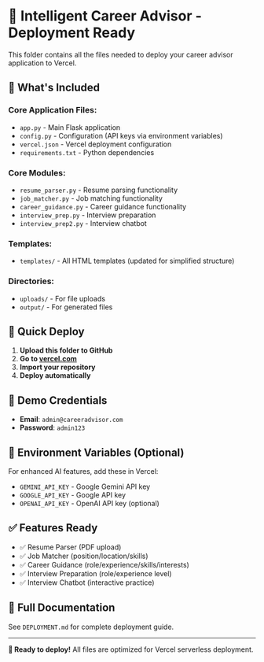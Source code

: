 # 🚀 Intelligent Career Advisor - Deployment Ready

This folder contains all the files needed to deploy your career advisor application to Vercel.

## 📁 What's Included

### Core Application Files:
- `app.py` - Main Flask application
- `config.py` - Configuration (API keys via environment variables)
- `vercel.json` - Vercel deployment configuration
- `requirements.txt` - Python dependencies

### Core Modules:
- `resume_parser.py` - Resume parsing functionality
- `job_matcher.py` - Job matching functionality
- `career_guidance.py` - Career guidance functionality
- `interview_prep.py` - Interview preparation
- `interview_prep2.py` - Interview chatbot

### Templates:
- `templates/` - All HTML templates (updated for simplified structure)

### Directories:
- `uploads/` - For file uploads
- `output/` - For generated files

## 🚀 Quick Deploy

1. **Upload this folder to GitHub**
2. **Go to [vercel.com](https://vercel.com)**
3. **Import your repository**
4. **Deploy automatically**

## 🔑 Demo Credentials

- **Email**: `admin@careeradvisor.com`
- **Password**: `admin123`

## 🔧 Environment Variables (Optional)

For enhanced AI features, add these in Vercel:
- `GEMINI_API_KEY` - Google Gemini API key
- `GOOGLE_API_KEY` - Google API key
- `OPENAI_API_KEY` - OpenAI API key (optional)

## ✅ Features Ready

- ✅ Resume Parser (PDF upload)
- ✅ Job Matcher (position/location/skills)
- ✅ Career Guidance (role/experience/skills/interests)
- ✅ Interview Preparation (role/experience level)
- ✅ Interview Chatbot (interactive practice)

## 📖 Full Documentation

See `DEPLOYMENT.md` for complete deployment guide.

---

**🎯 Ready to deploy!** All files are optimized for Vercel serverless deployment.

